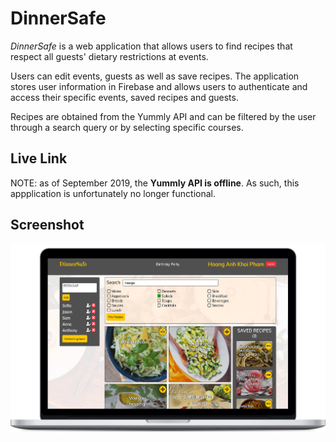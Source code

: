 # DinnerSafe
*DinnerSafe* is a web application that allows users to find recipes that respect all guests' dietary restrictions at events.

Users can edit events, guests as well as save recipes. The application stores user information in Firebase and allows users to authenticate and access their specific events, saved recipes and guests.

Recipes are obtained from the Yummly API and can be filtered by the user through a search query or by selecting specific courses.

## Live Link
NOTE: as of September 2019, the **Yummly API is offline**. As such, this appplication is unfortunately no longer functional.

## Screenshot

![screenshot of the results page showing recipes that cater to all guests' dietary restrictions](./extras/results.jpg)

